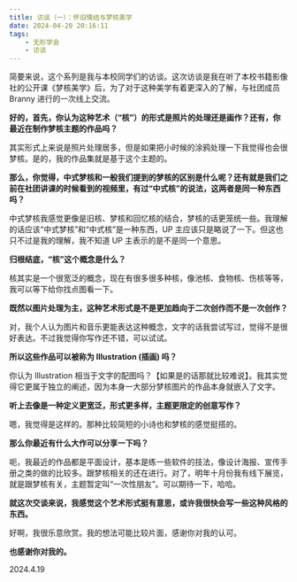 ```yaml
---
title: 访谈（一）：怀旧情结与梦核美学
date: 2024-04-20 20:16:11
tags:
    - 无形学会
    - 访谈
---
```


简要来说，这个系列是我与本校同学们的访谈。这次访谈是我在听了本校书籍影像社的公开课《梦核美学》后，为了对于这种美学有着更深入的了解，与社团成员 Branny 进行的一次线上交流。<!--more-->

**好的，首先，你认为这种艺术（“核”）的形式是照片的处理还是画作？还有，你最近在制作梦核主题的作品吗？**

其实形式上来说是照片处理居多，但是如果把小时候的涂鸦处理一下我觉得也会很梦核。是的，我的作品集就是基于这个主题的。

**那么，你觉得，中式梦核和一般我们提到的梦核的区别是什么呢？还有就是我们之前在社团讲课的时候看到的视频里，有过“中式核”的说法，这两者是同一种东西吗？**

中式梦核我感觉更像是旧核、梦核和回忆核的结合，梦核的话更笼统一些。我理解的话应该“中式梦核”和“中式核”是一种东西，UP 主应该只是略说了一下。但这也只不过是我的理解，我不知道 UP 主表示的是不是同一个意思。

**归根结底，“核”这个概念是什么？**

核其实是一个很宽泛的概念，现在有很多很多种核，像池核、食物核、伤核等等，我可以等下给你找点图看一下。

**既然以图片处理为主，这种艺术形式是不是更加趋向于二次创作而不是一次创作？**

对，我个人认为图片和音乐更能表达这种概念，文字的话我尝试写过，觉得不是很好表达。不过我觉得你写作还不错，可以试试。

**所以这些作品可以被称为 Illustration (插画) 吗？**

你认为 Illustration 相当于文字的配图吗？【如果是的话那就比较难说】。我其实觉得它更属于独立的阐述，因为本身一大部分梦核图片的作品本身就嵌入了文字。

**听上去像是一种定义更宽泛，形式更多样，主题更限定的创意写作？**

嗯，我觉得是这样的。那种比较简短的小诗也和梦核的感觉挺搭的。

**那么你最近有什么大作可以分享一下吗？**

呃，我最近的作品都是平面设计，基本是练一些软件的技法，像设计海报、宣传手册之类的做的比较多。跟梦核相关的还在进行。对了，明年十月份我有线下展览，就是跟梦核有关，主题暂定叫“一次性朋友”。可以期待一下，哈哈。

**就这次交谈来说，我感觉这个艺术形式挺有意思，或许我很快会写一些这种风格的东西。**

好啊，我很乐意欣赏。我的想法可能比较片面，感谢你对我的认可。

**也感谢你对我的。**

2024.4.19